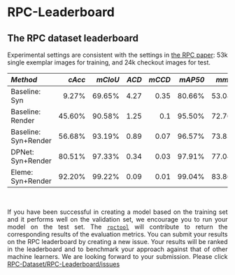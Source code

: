 # RPC-Leaderboard


<div style="text-align: justify">

## The RPC dataset leaderboard
Experimental settings are consistent with the settings in [the RPC paper](https://arxiv.org/abs/1901.07249): 53k single exemplar images for training, and 24k checkout images for test.

| *Method*               |   *cAcc* |  *mCIoU* |  *ACD* | *mCCD* |  *mAP50* |   *mmAP* | *link* |
| :---                 |   ---: |   ---: | ---: | ---: |   ---: |   ---: | :--- |
| Baseline: Syn        |  9.27% | 69.65% | 4.27 | 0.35 | 80.66% | 53.08% | [detail](https://github.com/RPC-Dataset/RPC-Leaderboard/issues/1), [project](http://rpc-dataset.github.io) |
| Baseline: Render     | 45.60% | 90.58% | 1.25 |  0.1 | 95.50% | 72.76% | [detail](https://github.com/RPC-Dataset/RPC-Leaderboard/issues/2), [project](http://rpc-dataset.github.io) |
| Baseline: Syn+Render | 56.68% | 93.19% | 0.89 | 0.07 | 96.57% | 73.83% | [detail](https://github.com/RPC-Dataset/RPC-Leaderboard/issues/3), [project](http://rpc-dataset.github.io) |
| DPNet: Syn+Render    | 80.51% | 97.33% | 0.34 | 0.03 | 97.91% | 77.04% | [detail](https://github.com/RPC-Dataset/RPC-Leaderboard/issues/6), [paper](https://arxiv.org/abs/1904.04978) |
| Eleme: Syn+Render    | 92.20% | 99.22% | 0.09 | 0.01 | 99.04% | 83.86% | [detail](https://github.com/RPC-Dataset/RPC-Leaderboard/issues/7) |

</br>

If you have been successful in creating a model based on the training set and it performs well on the validation set, we encourage you to run your model on the test set. The [`rpctool`](https://github.com/DIYer22/retail_product_checkout_tools) will contribute to return the corresponding results of the evaluation metrics. You can submit your results on the RPC leaderboard by creating a new issue. Your results will be ranked in the leaderboard and to benchmark your approach against that of other machine learners. We are looking forward to your submission. Please click [RPC-Dataset/RPC-Leaderboard/issues](https://github.com/RPC-Dataset/RPC-Leaderboard/issues)

</div>
